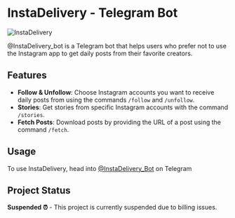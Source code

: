 # InstaDelivery - Telegram Bot

![InstaDelivery]("images/InstaDelivery.jpg")

@InstaDelivery_bot is a Telegram bot that helps users who prefer not to use the Instagram app to get daily posts from their favorite creators.

## Features

- **Follow & Unfollow**: Choose Instagram accounts you want to receive daily posts from using the commands `/follow` and `/unfollow`.
- **Stories**: Get stories from specific Instagram accounts with the command `/stories`.
- **Fetch Posts**: Download posts by providing the URL of a post using the command `/fetch`.

## Usage

To use InstaDelivery, head into [@InstaDelivery_Bot](https://t.me/InstaDelivery_Bot) on Telegram

## Project Status

**Suspended ⏰** - This project is currently suspended due to billing issues.
